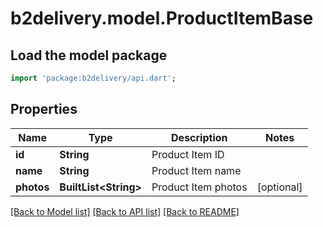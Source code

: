 # b2delivery.model.ProductItemBase

## Load the model package
```dart
import 'package:b2delivery/api.dart';
```

## Properties
Name | Type | Description | Notes
------------ | ------------- | ------------- | -------------
**id** | **String** | Product Item ID | 
**name** | **String** | Product Item name | 
**photos** | **BuiltList&lt;String&gt;** | Product Item photos | [optional] 

[[Back to Model list]](../README.md#documentation-for-models) [[Back to API list]](../README.md#documentation-for-api-endpoints) [[Back to README]](../README.md)


